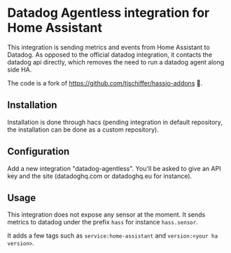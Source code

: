 # Datadog Agentless integration for Home Assistant

This integration is sending metrics and events from Home Assistant to Datadog.
As opposed to the official datadog integration, it contacts the datadog api directly, which removes the need to run a datadog agent along side HA.

The code is a fork of https://github.com/tjschiffer/hassio-addons 🙇.


## Installation

Installation is done through hacs (pending integration in default repository, the installation can be done as a custom repository).

## Configuration

Add a new integration "datadog-agentless". You'll be asked to give an API key and the site (datadoghq.com or datadoghq.eu for instance).

## Usage

This integration does not expose any sensor at the moment. It sends metrics to datadog under the prefix `hass` for instance `hass.sensor`.

It adds a few tags such as `service:home-assistant` and `version:<your ha version>`.
